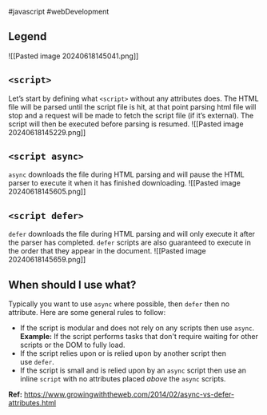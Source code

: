 #javascript #webDevelopment 

## **Legend**
![[Pasted image 20240618145041.png]]
## `<script>`

Let’s start by defining what `<script>` without any attributes does. The HTML file will be parsed until the script file is hit, at that point parsing html file will stop and a request will be made to fetch the script file (if it’s external). The script will then be executed before parsing is resumed.
![[Pasted image 20240618145229.png]]
## `<script async>`
`async` downloads the file during HTML parsing and will pause the HTML parser to execute it when it has finished downloading.
![[Pasted image 20240618145605.png]]
## `<script defer>`
`defer` downloads the file during HTML parsing and will only execute it after the parser has completed. `defer` scripts are also guaranteed to execute in the order that they appear in the document.
![[Pasted image 20240618145659.png]]

## **When should I use what?**
Typically you want to use `async` where possible, then `defer` then no attribute. Here are some general rules to follow:

- If the script is modular and does not rely on any scripts then use `async`.
  **Example:** If the script performs tasks that don't require waiting for other scripts or the DOM to fully load.
- If the script relies upon or is relied upon by another script then use `defer`.
- If the script is small and is relied upon by an `async` script then use an inline `script` with no attributes placed _above_ the `async` scripts.







**Ref:**
https://www.growingwiththeweb.com/2014/02/async-vs-defer-attributes.html